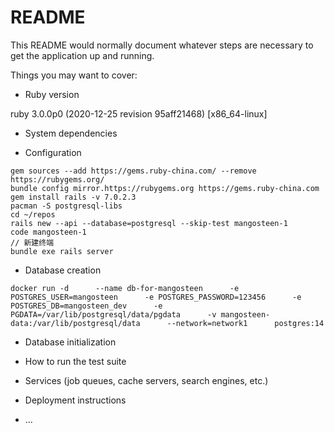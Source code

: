 # README

This README would normally document whatever steps are necessary to get the
application up and running.

Things you may want to cover:

* Ruby version

ruby 3.0.0p0 (2020-12-25 revision 95aff21468) [x86_64-linux]

* System dependencies

* Configuration

```
gem sources --add https://gems.ruby-china.com/ --remove https://rubygems.org/
bundle config mirror.https://rubygems.org https://gems.ruby-china.com
gem install rails -v 7.0.2.3
pacman -S postgresql-libs
cd ~/repos
rails new --api --database=postgresql --skip-test mangosteen-1
code mangosteen-1
// 新建终端
bundle exe rails server
```

* Database creation

```
docker run -d      --name db-for-mangosteen      -e POSTGRES_USER=mangosteen      -e POSTGRES_PASSWORD=123456      -e POSTGRES_DB=mangosteen_dev      -e PGDATA=/var/lib/postgresql/data/pgdata      -v mangosteen-data:/var/lib/postgresql/data      --network=network1      postgres:14
```

* Database initialization

* How to run the test suite

* Services (job queues, cache servers, search engines, etc.)

* Deployment instructions

* ...
